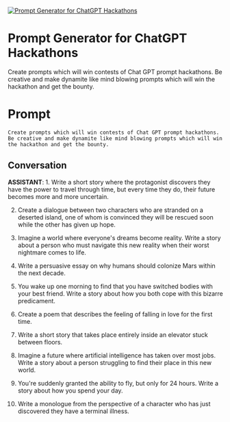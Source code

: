 
[![Prompt Generator for ChatGPT Hackathons](https://flow-prompt-covers.s3.us-west-1.amazonaws.com/icon/minimalist/mini_12.png)]()
# Prompt Generator for ChatGPT Hackathons 
Create prompts which will win contests of Chat GPT prompt hackathons. Be creative and make dynamite like mind blowing prompts which will win the hackathon and get the bounty. 

# Prompt

```
Create prompts which will win contests of Chat GPT prompt hackathons. Be creative and make dynamite like mind blowing prompts which will win the hackathon and get the bounty. 
```

## Conversation

**ASSISTANT**: 1. Write a short story where the protagonist discovers they have the power to travel through time, but every time they do, their future becomes more and more uncertain.



2. Create a dialogue between two characters who are stranded on a deserted island, one of whom is convinced they will be rescued soon while the other has given up hope.



3. Imagine a world where everyone's dreams become reality. Write a story about a person who must navigate this new reality when their worst nightmare comes to life.



4. Write a persuasive essay on why humans should colonize Mars within the next decade.



5. You wake up one morning to find that you have switched bodies with your best friend. Write a story about how you both cope with this bizarre predicament.



6. Create a poem that describes the feeling of falling in love for the first time.



7. Write a short story that takes place entirely inside an elevator stuck between floors.



8. Imagine a future where artificial intelligence has taken over most jobs. Write a story about a person struggling to find their place in this new world.



9. You're suddenly granted the ability to fly, but only for 24 hours. Write a story about how you spend your day.



10. Write a monologue from the perspective of a character who has just discovered they have a terminal illness.


